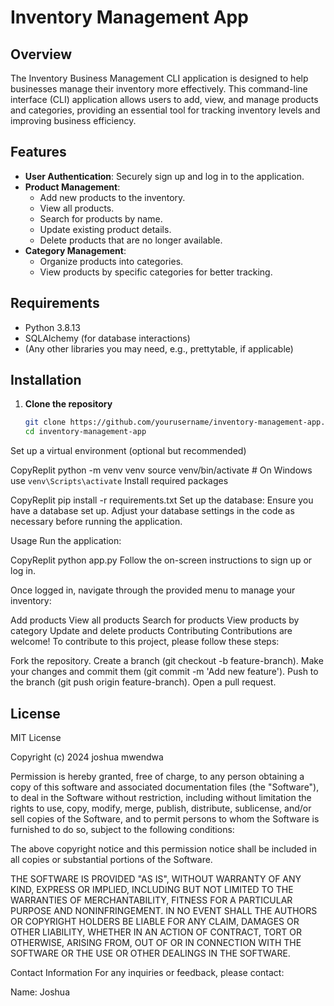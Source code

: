 # Inventory Management App

## Overview
The Inventory Business Management CLI application is designed to help businesses manage their inventory more effectively. This command-line interface (CLI) application allows users to add, view, and manage products and categories, providing an essential tool for tracking inventory levels and improving business efficiency.

## Features
- **User Authentication**: Securely sign up and log in to the application.
- **Product Management**: 
  - Add new products to the inventory.
  - View all products.
  - Search for products by name.
  - Update existing product details.
  - Delete products that are no longer available.
- **Category Management**: 
  - Organize products into categories.
  - View products by specific categories for better tracking.

## Requirements
- Python 3.8.13
- SQLAlchemy (for database interactions)
- (Any other libraries you may need, e.g., prettytable, if applicable)

## Installation
1. **Clone the repository**
   ```bash
   git clone https://github.com/yourusername/inventory-management-app.git
   cd inventory-management-app
Set up a virtual environment (optional but recommended)

CopyReplit
python -m venv venv
source venv/bin/activate  # On Windows use `venv\Scripts\activate`
Install required packages

CopyReplit
pip install -r requirements.txt
Set up the database: 
Ensure you have a database set up. Adjust your database settings in the code as necessary before running the application.

Usage
Run the application:

CopyReplit
python app.py
Follow the on-screen instructions to sign up or log in.

Once logged in, navigate through the provided menu to manage your inventory:

Add products
View all products
Search for products
View products by category
Update and delete products
Contributing
Contributions are welcome! To contribute to this project, please follow these steps:

Fork the repository.
Create a branch (git checkout -b feature-branch).
Make your changes and commit them (git commit -m 'Add new feature').
Push to the branch (git push origin feature-branch).
Open a pull request.
## License
MIT License

Copyright (c) 2024 joshua mwendwa

Permission is hereby granted, free of charge, to any person obtaining a copy
of this software and associated documentation files (the "Software"), to deal
in the Software without restriction, including without limitation the rights
to use, copy, modify, merge, publish, distribute, sublicense, and/or sell
copies of the Software, and to permit persons to whom the Software is
furnished to do so, subject to the following conditions:

The above copyright notice and this permission notice shall be included in all
copies or substantial portions of the Software.

THE SOFTWARE IS PROVIDED "AS IS", WITHOUT WARRANTY OF ANY KIND, EXPRESS OR
IMPLIED, INCLUDING BUT NOT LIMITED TO THE WARRANTIES OF MERCHANTABILITY,
FITNESS FOR A PARTICULAR PURPOSE AND NONINFRINGEMENT. IN NO EVENT SHALL THE
AUTHORS OR COPYRIGHT HOLDERS BE LIABLE FOR ANY CLAIM, DAMAGES OR OTHER
LIABILITY, WHETHER IN AN ACTION OF CONTRACT, TORT OR OTHERWISE, ARISING FROM,
OUT OF OR IN CONNECTION WITH THE SOFTWARE OR THE USE OR OTHER DEALINGS IN THE
SOFTWARE.


Contact Information
For any inquiries or feedback, please contact:

Name: Joshua